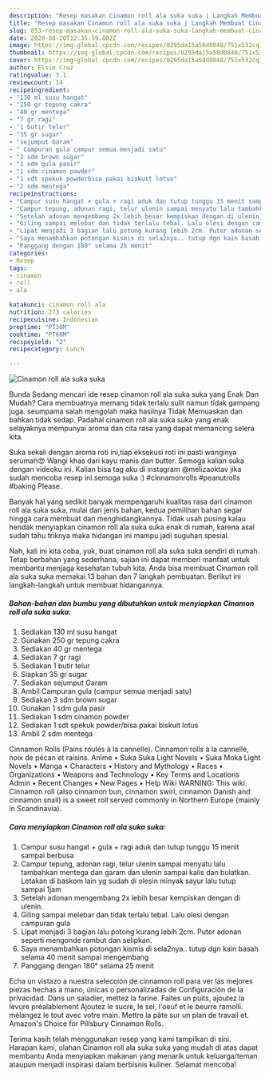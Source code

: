 ```yaml
---
description: "Resep masakan Cinamon roll ala suka suka | Langkah Membuat Cinamon roll ala suka suka Yang Lezat"
title: "Resep masakan Cinamon roll ala suka suka | Langkah Membuat Cinamon roll ala suka suka Yang Lezat"
slug: 853-resep-masakan-cinamon-roll-ala-suka-suka-langkah-membuat-cinamon-roll-ala-suka-suka-yang-lezat
date: 2020-08-20T12:35:59.802Z
image: https://img-global.cpcdn.com/recipes/0295da15a58d0848/751x532cq70/cinamon-roll-ala-suka-suka-foto-resep-utama.jpg
thumbnail: https://img-global.cpcdn.com/recipes/0295da15a58d0848/751x532cq70/cinamon-roll-ala-suka-suka-foto-resep-utama.jpg
cover: https://img-global.cpcdn.com/recipes/0295da15a58d0848/751x532cq70/cinamon-roll-ala-suka-suka-foto-resep-utama.jpg
author: Elsie Cruz
ratingvalue: 3.1
reviewcount: 14
recipeingredient:
- "130 ml susu hangat"
- "250 gr tepung cakra"
- "40 gr mentega"
- "7 gr ragi"
- "1 butir telur"
- "35 gr sugar"
- "sejumput Garam"
- " Campuran gula campur semua menjadi satu"
- "3 sdm brown sugar"
- "1 sdm gula pasir"
- "1 sdm cinamon powder"
- "1 sdt spekuk powderbisa pakai biskuit lotus"
- "2 sdm mentega"
recipeinstructions:
- "Campur susu hangat + gula + ragi aduk dan tutup tunggu 15 menit sampai berbusa"
- "Campur tepung, adonan ragi, telur ulenin sampai menyatu lalu tambahkan mentega dan garam dan ulenin sampai kalis dan bulatkan. Letakan di baskom lain yg sudah di olesin minyak sayur lalu tutup sampai 1jam"
- "Setelah adonan mengembang 2x lebih besar kempiskan dengan di ulenin."
- "Giling sampai melebar dan tidak terlalu tebal. Lalu olesi dengan campuran gula"
- "Lipat menjadi 3 bagian lalu potong kurang lebih 2cm. Puter adonan seperti mengonde rambut dan selipkan."
- "Saya menambahkan potongan kismis di sela2nya.. tutup dgn kain basah selama 40 menit sampai mengembang"
- "Panggang dengan 180° selama 25 menit"
categories:
- Resep
tags:
- cinamon
- roll
- ala

katakunci: cinamon roll ala 
nutrition: 273 calories
recipecuisine: Indonesian
preptime: "PT30M"
cooktime: "PT60M"
recipeyield: "2"
recipecategory: Lunch

---
```



![Cinamon roll ala suka suka](https://img-global.cpcdn.com/recipes/0295da15a58d0848/751x532cq70/cinamon-roll-ala-suka-suka-foto-resep-utama.jpg)

Bunda Sedang mencari ide resep cinamon roll ala suka suka yang Enak Dan Mudah? Cara membuatnya memang tidak terlalu sulit namun tidak gampang juga. seumpama salah mengolah maka hasilnya Tidak Memuaskan dan bahkan tidak sedap. Padahal cinamon roll ala suka suka yang enak selayaknya mempunyai aroma dan cita rasa yang dapat memancing selera kita.

Suka sekali dengan aroma roti ini,tiap eksekusi roti ini pasti wanginya serumah😍 Wangi khas dari kayu manis dan butter. Semoga kalian suka dengan videoku ini. Kalian bisa tag aku di instagram @melizaoktav jika sudah mencoba resep ini.semoga suka :) #cinnamonrolls #peanutrolls #baking Please.

Banyak hal yang sedikit banyak mempengaruhi kualitas rasa dari cinamon roll ala suka suka, mulai dari jenis bahan, kedua pemilihan bahan segar hingga cara membuat dan menghidangkannya. Tidak usah pusing kalau hendak menyiapkan cinamon roll ala suka suka enak di rumah, karena asal sudah tahu triknya maka hidangan ini mampu jadi suguhan spesial.


Nah, kali ini kita coba, yuk, buat cinamon roll ala suka suka sendiri di rumah. Tetap berbahan yang sederhana, sajian ini dapat memberi manfaat untuk membantu menjaga kesehatan tubuh kita. Anda bisa membuat Cinamon roll ala suka suka memakai 13 bahan dan 7 langkah pembuatan. Berikut ini langkah-langkah untuk membuat hidangannya.

<!--inarticleads1-->

##### Bahan-bahan dan bumbu yang dibutuhkan untuk menyiapkan Cinamon roll ala suka suka:

1. Sediakan 130 ml susu hangat
1. Gunakan 250 gr tepung cakra
1. Sediakan 40 gr mentega
1. Sediakan 7 gr ragi
1. Sediakan 1 butir telur
1. Siapkan 35 gr sugar
1. Sediakan sejumput Garam
1. Ambil  Campuran gula (campur semua menjadi satu)
1. Sediakan 3 sdm brown sugar
1. Gunakan 1 sdm gula pasir
1. Sediakan 1 sdm cinamon powder
1. Sediakan 1 sdt spekuk powder/bisa pakai biskuit lotus
1. Ambil 2 sdm mentega


Cinnamon Rolls (Pains roulés à la cannelle). Cinnamon rolls à la cannelle, noix de pécan et raisins. Anime • Suka Suka Light Novels • Suka Moka Light Novels • Manga • Characters • History and Mythology • Races • Organizations • Weapons and Technology • Key Terms and Locations Admin • Recent Changes • New Pages • Help Wiki WARNING: This wiki. Cinnamon roll (also cinnamon bun, cinnamon swirl, cinnamon Danish and cinnamon snail) is a sweet roll served commonly in Northern Europe (mainly in Scandinavia). 

<!--inarticleads2-->

##### Cara menyiapkan Cinamon roll ala suka suka:

1. Campur susu hangat + gula + ragi aduk dan tutup tunggu 15 menit sampai berbusa
1. Campur tepung, adonan ragi, telur ulenin sampai menyatu lalu tambahkan mentega dan garam dan ulenin sampai kalis dan bulatkan. Letakan di baskom lain yg sudah di olesin minyak sayur lalu tutup sampai 1jam
1. Setelah adonan mengembang 2x lebih besar kempiskan dengan di ulenin.
1. Giling sampai melebar dan tidak terlalu tebal. Lalu olesi dengan campuran gula
1. Lipat menjadi 3 bagian lalu potong kurang lebih 2cm. Puter adonan seperti mengonde rambut dan selipkan.
1. Saya menambahkan potongan kismis di sela2nya.. tutup dgn kain basah selama 40 menit sampai mengembang
1. Panggang dengan 180° selama 25 menit


Echa un vistazo a nuestra selección de cinnamon roll para ver las mejores piezas hechas a mano, únicas o personalizadas de Configuración de la privacidad. Dans un saladier, mettez la farine. Faites un puits, ajoutez la levure préalablement Ajoutez le sucre, le sel, l&#39;oeuf et le beurre ramolli. mélangez le tout avec votre main. Mettre la pâte sur un plan de travail et. Amazon&#39;s Choice for Pillsbury Cinnamon Rolls. 

Terima kasih telah menggunakan resep yang kami tampilkan di sini. Harapan kami, olahan Cinamon roll ala suka suka yang mudah di atas dapat membantu Anda menyiapkan makanan yang menarik untuk keluarga/teman ataupun menjadi inspirasi dalam berbisnis kuliner. Selamat mencoba!
